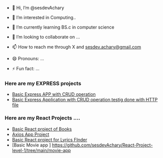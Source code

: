 - 👋 Hi, I’m @sesdevAchary
- 👀 I’m interested in Computing..
- 🌱 I’m currently learning BS.c in computer science 
- 💞️ I’m looking to collaborate on ...
- 📫 How to reach me through X and sesdev.achary@gmail.com


- 😄 Pronouns: ...
- ⚡ Fun fact: ...

<!---
sesdevAchary/sesdevAchary is a ✨ special ✨ repository because its `README.md` (this file) appears on your GitHub profile.
You can click the Preview link to take a look at your changes.
--->


### Here are my EXPRESS projects
- [Basic Express APP with CRUD operation](https://github.com/sesdevAchary/Express_app_level_1_usingCRUD)
- [Basic Express Application with CRUD operation,testig done with HTTP file](https://github.com/sesdevAchary/Express-app-level-2)
### Here are my React Projects ....
- [Basic React project of Books ](https://github.com/sesdevAchary/react-Project-level-1)
- [ Axios App Project]( https://github.com/sesdevAchary/React-Project-level-1/tree/main/axios-app)
- [Basic React project for Lyrics FInder](https://github.com/sesdevAchary/React-Project-level-1/tree/main/lyrics-finder)
- [Basic Movie app ] https://github.com/sesdevAchary/React-Project-level-1/tree/main/movie-app

